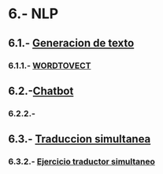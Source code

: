 # 6.- NLP

## 6.1.- [Generacion de texto](http://google.com/404) 

### 6.1.1.- [WORDTOVECT](https://colab.research.google.com/drive/1NMOJkdvRD2g-pGCTKWzOed2dhN85f7Tc)

## 6.2.-[Chatbot](http://google.com/404)

### 6.2.2.-

## 6.3.- [Traduccion simultanea](http://google.com/404)

### 6.3.2.- [Ejercicio traductor simultaneo](https://colab.research.google.com/drive/17EhfH7xi9YLRfvhqN_KNnQRsn-Ud_ifQ)

